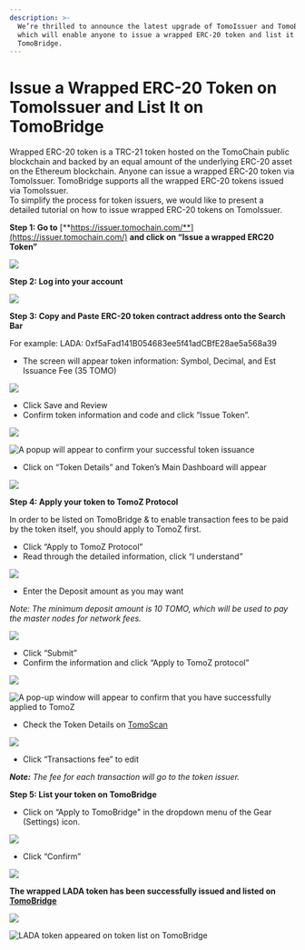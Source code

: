 ```yaml
---
description: >-
  We’re thrilled to announce the latest upgrade of TomoIssuer and TomoBridge,
  which will enable anyone to issue a wrapped ERC-20 token and list it on
  TomoBridge.
---
```


# Issue a Wrapped ERC-20 Token on TomoIssuer and List It on TomoBridge

Wrapped ERC-20 token is a TRC-21 token hosted on the TomoChain public blockchain and backed by an equal amount of the underlying ERC-20 asset on the Ethereum blockchain. Anyone can issue a wrapped ERC-20 token via TomoIssuer. TomoBridge supports all the wrapped ERC-20 tokens issued via TomoIssuer.  
To simplify the process for token issuers, we would like to present a detailed tutorial on how to issue wrapped ERC-20 tokens on TomoIssuer.  


**Step 1: Go to** [**https://issuer.tomochain.com/**](https://issuer.tomochain.com/) **and click on “Issue a wrapped ERC20 Token”**  


![](https://lh3.googleusercontent.com/rbZcpxyJuf8M1uZywEgR49RbAj3d_0fYVz06LHlYVORxWEvmGQUC32HmaRD2Rc_xrGxu3N5dmh6GrjZQTvQt57KW46QckbiNW5k0_2nmsoOlszKgJLvgR3aVg40VhwhaHVjuo9ma)

**Step 2: Log into your account** 

![](https://lh5.googleusercontent.com/fk8JI4BGjQmgR2VHQjQ484ZHH-W2gaDfxUAnQjLuCs5MY9oI4RkeFijjoHqDT1w_eRN1ImBktpL71nTk_b34usba1pHOL9E73KIsMzeH9lrzGTMDopcZbNH-ye-TEX2YTd0NZiqP)

  
**Step 3: Copy and Paste ERC-20 token contract address onto the Search Bar**

For example: LADA: 0xf5aFad141B054683ee5f41adCBfE28ae5a568a39

* The screen will appear token information: Symbol, Decimal, and Est Issuance Fee \(35 TOMO\)

![](https://lh5.googleusercontent.com/Vvs4vqVwPERcwkcDv7bfrSgIQYLyTZGlShiegUOdWRrsv-Z1fFBD_1PbGpCskLUQPRPOIveXCsR-YqY2WQ8xz3DmXcqHLbFi4QSvGgtBjLRR6vLZkWOvYOPlkaQdY3uHPhiMIYQQ)

* Click Save and Review
* Confirm token information and code and click “Issue Token”.

![](https://lh5.googleusercontent.com/9Chnb7_g3jTAarR3Htl09uK4GIy7Se7t_G9sEBuYNMiBfDLS7Tvz0VTy24DGBWXCEH39s48TgXdL7DPsW9PlX7Edr0AqRG7anEMrNHZPumXm2M62gGuZGhlPXEGvXGgAjZf7W1aR)

![ A popup will appear to confirm your successful token issuance](https://lh4.googleusercontent.com/1WKOK8ERrvPeeZPCv2rm_W7cCmBzcXJ0bsuARz2idq-F_6sFyluAAn-GjmPUN7twf4-DBKe0oaoJMrNX4WHso9lZ-0NKgm1D29kJmMqg_rG2SZ0nwxuyH2Cxa_P6L_d8L2ik1xIH)

* Click on “Token Details” and Token’s Main Dashboard will appear 

![](https://lh5.googleusercontent.com/W9aS8MzKFzM-goBF5wdZ7lPS-d6lL86f7jI2hM6ohlH-bMhfB6AyCTMsQaed-6vP-Rzur_tUx3IRS_RTJM5QxhfenLlnn4p8tGuan_j-qA75fGc5eOmWtuSGxWwCHJUgSDggwgqC)

**Step 4: Apply your token to TomoZ Protocol**

In order to be listed on TomoBridge & to enable transaction fees to be paid by the token itself, you should apply to TomoZ first.

* Click “Apply to TomoZ Protocol” 
* Read through the detailed information, click “I understand” 

![](https://lh3.googleusercontent.com/Ds44s4cKm5pk54uDSSAYJ4QGcE77veqoSD7pYsXDPeLNtB_s7YdNrS4yQGiOVei0EVuOQqt8X2P-DNP3SZz6e16Et9y8AcHrNZ0ruT7VmaI9IWxWElrsBtWdx3ih15NpddkQve1-)



* Enter the Deposit amount as you may want

_Note:  The minimum deposit amount is 10 TOMO, which will be used to pay the master nodes for network fees._

![](https://lh3.googleusercontent.com/meCfTyOI1IYqGgEkaYCNjONSWtlXZA7bHYZGqZ6h3gEwudp655ditBqj1McpzJHJNlgJJ-_S0tzA-pRcw0RRdtWEGoanm0YWY7I5jUuGHKtBU-H5oy2s1tnWCN2SW9Rx2OSj_3qI)

* Click “Submit”
* Confirm the information and click “Apply to TomoZ protocol”

![](https://lh3.googleusercontent.com/hN-7LPjKKfC-UoM0h-sgsCeWBCHRYzqQQmU21etejPaXtU6I4w8McYFSy8H6u2bhKZm31vLjm6Tvqq7ZWAlZOve3ub2yrf4x5To3yevYdXkwCDICXlQxvWXBmW1TN0SC-IxCroFn)

![A pop-up window will appear to confirm that you have successfully applied to TomoZ](https://lh4.googleusercontent.com/n6iKdn6OyrvC7JwmjILNmWF33Luvakpt0SojKHLESRBjIZ5ouYW7QBC1MbE7ch0dRJRL_TXvpPgpKNcnRFQsEIA_neKQGWa9mxMlxco2rAdonQ1kivp4J6GDqAVmCGEF_OSV5gbL)

* Check the Token Details on [TomoScan](https://scan.tomochain.com/)

![](https://lh4.googleusercontent.com/3OHda0w7pdZ36gmRnKMvfBL1Lj2Y0GzgJNrulEjwlHtPf3mvQgNldcbq7xwpOpT7xUm8F4twC5QP5zIhhnlqn_QjUqzoXTort-FyIjWh-rjAUFj-iXpah7pe4QlFP7JL9MByzR6n)

* Click “Transactions fee” to edit

_**Note:** The fee for each transaction will go to the token issuer._

**Step 5: List your token on TomoBridge**

* Click on “Apply to TomoBridge" in the dropdown menu of the Gear \(Settings\) icon.

![](https://lh4.googleusercontent.com/TLMsz6xIiwCcIcPGO0PusUzNvNCh-STZTd0he7efhTEbmoZn2Sfx-TDKKKnBDeLwDfHsK8T4vNC09XIrd6-y2xqkA1U67WsRy10AXuqGBCEktj4ci8ZwfWVC4O7HrY57AIrdV-hx)

* Click “Confirm”

![](https://lh4.googleusercontent.com/OItMhKkEh-BffqcO4TnJFyfxI7lVRIg491_7TfOC11UfHJgJMszyq3m1WZt6IuN2ktUeCtR7sHg2XJpdC1WLgntxzNMqVKzJmnGCFiHKe5sGqh6Y2CjU-Sq2OWW9g31seVfVK_Oi)

**The wrapped LADA token has been successfully issued and listed on** [**TomoBridge** ](http://bridge.tomochain.com/)

![](https://lh6.googleusercontent.com/zSA0c5a-L3AEZ1jfWSivCQyVNMhV19iuA3krLwfvhavUOpNr7T7_HDafQ6nBmbGtf3df719_5Nm0MO6uFDTf1E1uAK_P0K8XnOnVOnGMk0_lJT8V74Vgj98LY5z7H0W_LivCbiDi)



![LADA token appeared on token list on TomoBridge](https://lh5.googleusercontent.com/fffPSTDJ3eZRkARtX2GzHBjtsYePS-lbSeQpmamPRuOPyc9OBxZUqM8elejN6gDkQ9rauojvhP2vmbB9khH9D9E89hgA6TaH9iguQ594Zd4agkb8GjO_rT_PQanG0U5rw6KdFjmU)



